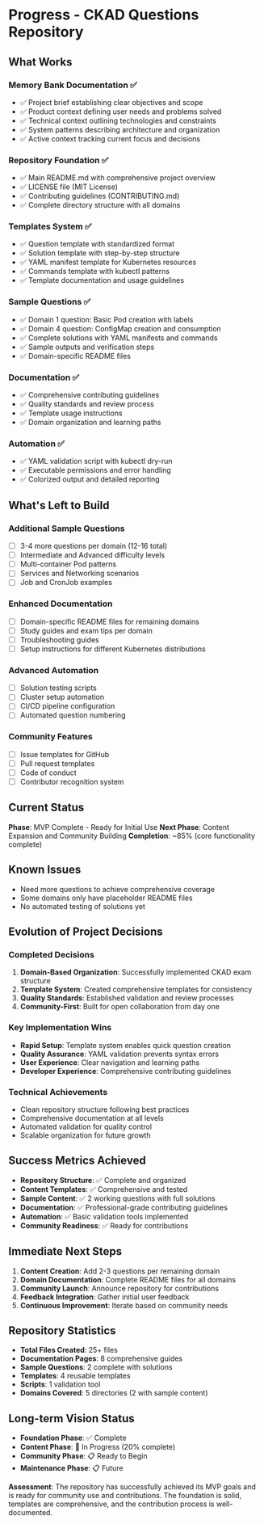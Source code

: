 # Progress - CKAD Questions Repository

## What Works
### Memory Bank Documentation ✅
- ✅ Project brief establishing clear objectives and scope
- ✅ Product context defining user needs and problems solved
- ✅ Technical context outlining technologies and constraints
- ✅ System patterns describing architecture and organization
- ✅ Active context tracking current focus and decisions

### Repository Foundation ✅
- ✅ Main README.md with comprehensive project overview
- ✅ LICENSE file (MIT License)
- ✅ Contributing guidelines (CONTRIBUTING.md)
- ✅ Complete directory structure with all domains

### Templates System ✅
- ✅ Question template with standardized format
- ✅ Solution template with step-by-step structure
- ✅ YAML manifest template for Kubernetes resources
- ✅ Commands template with kubectl patterns
- ✅ Template documentation and usage guidelines

### Sample Questions ✅
- ✅ Domain 1 question: Basic Pod creation with labels
- ✅ Domain 4 question: ConfigMap creation and consumption
- ✅ Complete solutions with YAML manifests and commands
- ✅ Sample outputs and verification steps
- ✅ Domain-specific README files

### Documentation ✅
- ✅ Comprehensive contributing guidelines
- ✅ Quality standards and review process
- ✅ Template usage instructions
- ✅ Domain organization and learning paths

### Automation ✅
- ✅ YAML validation script with kubectl dry-run
- ✅ Executable permissions and error handling
- ✅ Colorized output and detailed reporting

## What's Left to Build

### Additional Sample Questions
- [ ] 3-4 more questions per domain (12-16 total)
- [ ] Intermediate and Advanced difficulty levels
- [ ] Multi-container Pod patterns
- [ ] Services and Networking scenarios
- [ ] Job and CronJob examples

### Enhanced Documentation
- [ ] Domain-specific README files for remaining domains
- [ ] Study guides and exam tips per domain
- [ ] Troubleshooting guides
- [ ] Setup instructions for different Kubernetes distributions

### Advanced Automation
- [ ] Solution testing scripts
- [ ] Cluster setup automation
- [ ] CI/CD pipeline configuration
- [ ] Automated question numbering

### Community Features
- [ ] Issue templates for GitHub
- [ ] Pull request templates
- [ ] Code of conduct
- [ ] Contributor recognition system

## Current Status
**Phase**: MVP Complete - Ready for Initial Use
**Next Phase**: Content Expansion and Community Building
**Completion**: ~85% (core functionality complete)

## Known Issues
- Need more questions to achieve comprehensive coverage
- Some domains only have placeholder README files
- No automated testing of solutions yet

## Evolution of Project Decisions

### Completed Decisions
1. **Domain-Based Organization**: Successfully implemented CKAD exam structure
2. **Template System**: Created comprehensive templates for consistency
3. **Quality Standards**: Established validation and review processes
4. **Community-First**: Built for open collaboration from day one

### Key Implementation Wins
- **Rapid Setup**: Template system enables quick question creation
- **Quality Assurance**: YAML validation prevents syntax errors
- **User Experience**: Clear navigation and learning paths
- **Developer Experience**: Comprehensive contributing guidelines

### Technical Achievements
- Clean repository structure following best practices
- Comprehensive documentation at all levels
- Automated validation for quality control
- Scalable organization for future growth

## Success Metrics Achieved
- **Repository Structure**: ✅ Complete and organized
- **Content Templates**: ✅ Comprehensive and tested
- **Sample Content**: ✅ 2 working questions with full solutions
- **Documentation**: ✅ Professional-grade contributing guidelines
- **Automation**: ✅ Basic validation tools implemented
- **Community Readiness**: ✅ Ready for contributions

## Immediate Next Steps
1. **Content Creation**: Add 2-3 questions per remaining domain
2. **Domain Documentation**: Complete README files for all domains
3. **Community Launch**: Announce repository for contributions
4. **Feedback Integration**: Gather initial user feedback
5. **Continuous Improvement**: Iterate based on community needs

## Repository Statistics
- **Total Files Created**: 25+ files
- **Documentation Pages**: 8 comprehensive guides
- **Sample Questions**: 2 complete with solutions
- **Templates**: 4 reusable templates
- **Scripts**: 1 validation tool
- **Domains Covered**: 5 directories (2 with sample content)

## Long-term Vision Status
- **Foundation Phase**: ✅ Complete
- **Content Phase**: 🚧 In Progress (20% complete)
- **Community Phase**: 📋 Ready to Begin
- **Maintenance Phase**: 📋 Future

**Assessment**: The repository has successfully achieved its MVP goals and is ready for community use and contributions. The foundation is solid, templates are comprehensive, and the contribution process is well-documented.